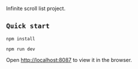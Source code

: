 Infinite scroll list project.

## `Quick start`

```
npm install
```

```
npm run dev
```

Open [http://localhost:8087](http://localhost:8087) to view it in the browser.
